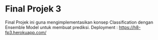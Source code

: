 # Final Projek 3
Final Projek ini guna mengimplementasikan konsep Classification dengan Ensemble Model untuk membuat prediksi.
Deployment : https://h8-fp3.herokuapp.com/
